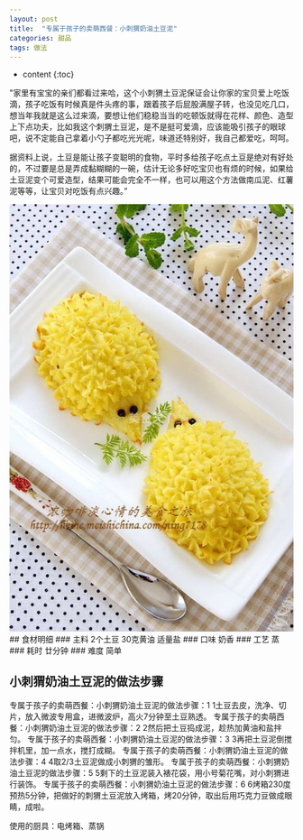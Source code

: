 ```yaml
---
layout: post
title:  "专属于孩子的卖萌西餐：小刺猬奶油土豆泥"
categories: 甜品
tags: 做法
---
```


* content
{:toc}

"家里有宝宝的亲们都看过来哈，这个小刺猬土豆泥保证会让你家的宝贝爱上吃饭滴，孩子吃饭有时候真是件头疼的事，跟着孩子后屁股满屋子转，也没见吃几口，想当年我就是这么过来滴，要想让他们稳稳当当的吃顿饭就得在花样、颜色、造型上下点功夫，比如我这个刺猬土豆泥，是不是挺可爱滴，应该能吸引孩子的眼球吧，说不定能自己拿着小勺子都吃光光呢，味道还特别好，我自己都爱吃，呵呵。

据资料上说，土豆是能让孩子变聪明的食物，平时多给孩子吃点土豆是绝对有好处的，不过要是总是弄成黏糊糊的一碗，估计无论多好吃宝贝也有烦的时候，如果给土豆泥变个可爱造型，结果可能会完全不一样，也可以用这个方法做南瓜泥、红薯泥等等，让宝贝对吃饭有点兴趣。”
<div><img src="https://raw.githubusercontent.com/Lissa-321/Lissa-321.github.io/master/12.jpg"></div>
## 食材明细
### 主料
2个土豆
30克黄油
适量盐
### 口味
奶香
### 工艺
蒸
### 耗时
廿分钟
### 难度
简单

## 小刺猬奶油土豆泥的做法步骤
专属于孩子的卖萌西餐：小刺猬奶油土豆泥的做法步骤：1  1土豆去皮，洗净、切片，放入微波专用盒，进微波炉，高火7分钟至土豆熟透。
专属于孩子的卖萌西餐：小刺猬奶油土豆泥的做法步骤：2  2然后把土豆捣成泥，趁热加黄油和盐拌匀。
专属于孩子的卖萌西餐：小刺猬奶油土豆泥的做法步骤：3  3再把土豆泥倒搅拌机里，加一点水，搅打成糊。
专属于孩子的卖萌西餐：小刺猬奶油土豆泥的做法步骤：4  4取2/3土豆泥做成小刺猬的雏形。
专属于孩子的卖萌西餐：小刺猬奶油土豆泥的做法步骤：5  5剩下的土豆泥装入裱花袋，用小号菊花嘴，对小刺猬进行装饰。
专属于孩子的卖萌西餐：小刺猬奶油土豆泥的做法步骤：6  6烤箱230度预热5分钟，把做好的刺猬土豆泥放入烤箱，烤20分钟，取出后用巧克力豆做成眼睛，成啦。

使用的厨具：电烤箱、蒸锅

